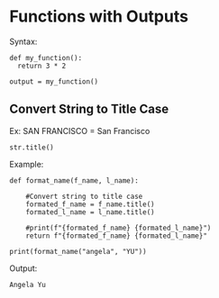 # Functions with Outputs
Syntax:

    def my_function():
      return 3 * 2

    output = my_function()
    
## Convert String to Title Case
Ex: SAN FRANCISCO = San Francisco

    str.title()

Example:

    def format_name(f_name, l_name):

        #Convert string to title case 
        formated_f_name = f_name.title()
        formated_l_name = l_name.title()

        #print(f"{formated_f_name} {formated_l_name}")
        return f"{formated_f_name} {formated_l_name}"

    print(format_name("angela", "YU"))

Output:

    Angela Yu

